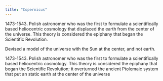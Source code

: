 ```yaml
---
title: "Copernicus"
---
```

1473-1543. Polish astronomer who was the first to formulate a scientifically based heliocentric cosmology that displaced the earth from the center of the universe. This theory is considered the epiphany that began the Scientific Revolution.

Devised a model of the universe with the Sun at the center, and not earth.

1473-1543. Polish astronomer who was the first to formulate a scientifically based heliocentric cosmology. This theory is considered the epiphany that began the Scientific Revolution; it overturned the ancient Ptolemaic system that put an static earth at the center of the universe

